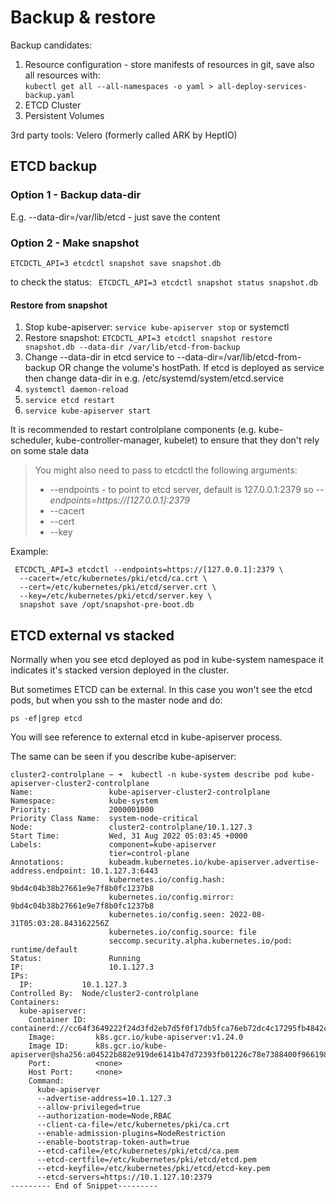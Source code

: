 # Backup & restore

Backup candidates:
1. Resource configuration - store manifests of resources in git, save also all resources with:   
```kubectl get all --all-namespaces -o yaml > all-deploy-services-backup.yaml```
2. ETCD Cluster 
3. Persistent Volumes

3rd party tools: Velero (formerly called ARK by HeptIO)

## ETCD backup

### Option 1 - Backup data-dir
E.g. --data-dir=/var/lib/etcd - just save the content

### Option 2 - Make snapshot
```ETCDCTL_API=3 etcdctl snapshot save snapshot.db```   

to check the status:
``` ETCDCTL_API=3 etcdctl snapshot status snapshot.db```

#### Restore from snapshot

1. Stop kube-apiserver:
```service kube-apiserver stop``` or systemctl
2. Restore snapshot:
```ETCDCTL_API=3 etcdctl snapshot restore snapshot.db --data-dir /var/lib/etcd-from-backup ```
3. Change --data-dir in etcd service to --data-dir=/var/lib/etcd-from-backup OR change the volume's hostPath. If etcd is deployed as service then change data-dir in e.g. /etc/systemd/system/etcd.service
4. ```systemctl daemon-reload```
5. ```service etcd restart```
6. ```service kube-apiserver start```

It is recommended to restart controlplane components (e.g. kube-scheduler, kube-controller-manager, kubelet) to ensure that they don't rely on some stale data

> You might also need to pass to etcdctl the following arguments: 
> * --endpoints - to point to etcd server, default is 127.0.0.1:2379 so _--endpoints=https://[127.0.0.1]:2379_
> * --cacert
> * --cert
> * --key

Example:
```
 ETCDCTL_API=3 etcdctl --endpoints=https://[127.0.0.1]:2379 \
  --cacert=/etc/kubernetes/pki/etcd/ca.crt \
  --cert=/etc/kubernetes/pki/etcd/server.crt \
  --key=/etc/kubernetes/pki/etcd/server.key \
  snapshot save /opt/snapshot-pre-boot.db
```

## ETCD external vs stacked

Normally when you see etcd deployed as pod in kube-system namespace it indicates it's stacked version deployed in the cluster.

But sometimes ETCD can be external. In this case you won't see the etcd pods, but when you ssh to the master node and do:
```
ps -ef|grep etcd
```
You will see reference to external etcd in kube-apiserver process.

The same can be seen if you describe kube-apiserver:
```
cluster2-controlplane ~ ➜  kubectl -n kube-system describe pod kube-apiserver-cluster2-controlplane 
Name:                 kube-apiserver-cluster2-controlplane
Namespace:            kube-system
Priority:             2000001000
Priority Class Name:  system-node-critical
Node:                 cluster2-controlplane/10.1.127.3
Start Time:           Wed, 31 Aug 2022 05:03:45 +0000
Labels:               component=kube-apiserver
                      tier=control-plane
Annotations:          kubeadm.kubernetes.io/kube-apiserver.advertise-address.endpoint: 10.1.127.3:6443
                      kubernetes.io/config.hash: 9bd4c04b38b27661e9e7f8b0fc1237b8
                      kubernetes.io/config.mirror: 9bd4c04b38b27661e9e7f8b0fc1237b8
                      kubernetes.io/config.seen: 2022-08-31T05:03:28.843162256Z
                      kubernetes.io/config.source: file
                      seccomp.security.alpha.kubernetes.io/pod: runtime/default
Status:               Running
IP:                   10.1.127.3
IPs:
  IP:           10.1.127.3
Controlled By:  Node/cluster2-controlplane
Containers:
  kube-apiserver:
    Container ID:  containerd://cc64f3649222f24d3fd2eb7d5f0f17db5fca76eb72dc4c17295fb4842c045f1b
    Image:         k8s.gcr.io/kube-apiserver:v1.24.0
    Image ID:      k8s.gcr.io/kube-apiserver@sha256:a04522b882e919de6141b47d72393fb01226c78e7388400f966198222558c955
    Port:          <none>
    Host Port:     <none>
    Command:
      kube-apiserver
      --advertise-address=10.1.127.3
      --allow-privileged=true
      --authorization-mode=Node,RBAC
      --client-ca-file=/etc/kubernetes/pki/ca.crt
      --enable-admission-plugins=NodeRestriction
      --enable-bootstrap-token-auth=true
      --etcd-cafile=/etc/kubernetes/pki/etcd/ca.pem
      --etcd-certfile=/etc/kubernetes/pki/etcd/etcd.pem
      --etcd-keyfile=/etc/kubernetes/pki/etcd/etcd-key.pem
      --etcd-servers=https://10.1.127.10:2379
--------- End of Snippet---------
```
